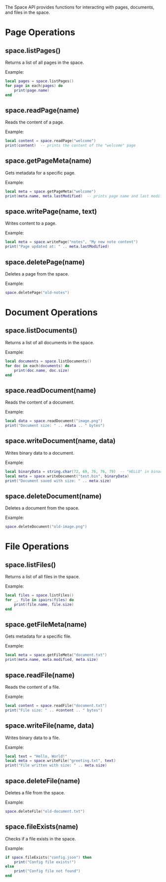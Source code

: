 The Space API provides functions for interacting with pages, documents, and files in the space.

# Page Operations

## space.listPages()
Returns a list of all pages in the space.

Example:
```lua
local pages = space.listPages()
for page in each(pages) do
    print(page.name)
end
```

## space.readPage(name)
Reads the content of a page.

Example:
```lua
local content = space.readPage("welcome")
print(content)  -- prints the content of the "welcome" page
```

## space.getPageMeta(name)
Gets metadata for a specific page.

Example:
```lua
local meta = space.getPageMeta("welcome")
print(meta.name, meta.lastModified)  -- prints page name and last modified date
```

## space.writePage(name, text)
Writes content to a page.

Example:
```lua
local meta = space.writePage("notes", "My new note content")
print("Page updated at: " .. meta.lastModified)
```

## space.deletePage(name)
Deletes a page from the space.

Example:
```lua
space.deletePage("old-notes")
```

# Document Operations

## space.listDocuments()
Returns a list of all documents in the space.

Example:
```lua
local documents = space.listDocuments()
for doc in each(documents) do
    print(doc.name, doc.size)
end
```

## space.readDocument(name)
Reads the content of a document.

Example:
```lua
local data = space.readDocument("image.png")
print("Document size: " .. #data .. " bytes")
```

## space.writeDocument(name, data)
Writes binary data to a document.

Example:
```lua
local binaryData = string.char(72, 69, 76, 76, 79)  -- "HELLO" in binary
local meta = space.writeDocument("test.bin", binaryData)
print("Document saved with size: " .. meta.size)
```

## space.deleteDocument(name)
Deletes a document from the space.

Example:
```lua
space.deleteDocument("old-image.png")
```

# File Operations

## space.listFiles()
Returns a list of all files in the space.

Example:
```lua
local files = space.listFiles()
for _, file in ipairs(files) do
    print(file.name, file.size)
end
```

## space.getFileMeta(name)
Gets metadata for a specific file.

Example:
```lua
local meta = space.getFileMeta("document.txt")
print(meta.name, meta.modified, meta.size)
```

## space.readFile(name)
Reads the content of a file.

Example:
```lua
local content = space.readFile("document.txt")
print("File size: " .. #content .. " bytes")
```

## space.writeFile(name, data)
Writes binary data to a file.

Example:
```lua
local text = "Hello, World!"
local meta = space.writeFile("greeting.txt", text)
print("File written with size: " .. meta.size)
```

## space.deleteFile(name)
Deletes a file from the space.

Example:
```lua
space.deleteFile("old-document.txt")
```

## space.fileExists(name)
Checks if a file exists in the space.

Example:
```lua
if space.fileExists("config.json") then
    print("Config file exists!")
else
    print("Config file not found")
end
